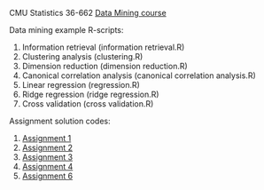 CMU Statistics 36-662 [Data Mining course](http://www.stat.cmu.edu/~ryantibs/datamining/)

Data mining example R-scripts:

1. Information retrieval (information retrieval.R)
2. Clustering analysis (clustering.R)
3. Dimension reduction (dimension reduction.R)
4. Canonical correlation analysis (canonical correlation analysis.R)
5. Linear regression (regression.R)
6. Ridge regression (ridge regression.R)
7. Cross validation (cross validation.R)

Assignment solution codes:

1. [Assignment 1](http://rpubs.com/shngli/91160)
2. [Assignment 2](http://rpubs.com/shngli/91161)
3. [Assignment 3](http://rpubs.com/shngli/91162)
4. [Assignment 4](http://rpubs.com/shngli/91163)
5. [Assignment 6](http://rpubs.com/shngli/91166)

